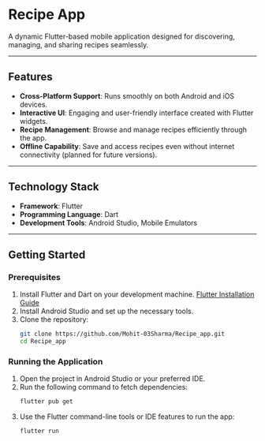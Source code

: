 # Recipe App

A dynamic Flutter-based mobile application designed for discovering, managing, and sharing recipes seamlessly.

---

## Features
- **Cross-Platform Support**: Runs smoothly on both Android and iOS devices.
- **Interactive UI**: Engaging and user-friendly interface created with Flutter widgets.
- **Recipe Management**: Browse and manage recipes efficiently through the app.
- **Offline Capability**: Save and access recipes even without internet connectivity (planned for future versions).

---

## Technology Stack
- **Framework**: Flutter
- **Programming Language**: Dart
- **Development Tools**: Android Studio, Mobile Emulators

---

## Getting Started
### Prerequisites
1. Install Flutter and Dart on your development machine.
   [Flutter Installation Guide](https://docs.flutter.dev/get-started/install)
2. Install Android Studio and set up the necessary tools.
3. Clone the repository:
   ```bash
   git clone https://github.com/Mohit-03Sharma/Recipe_app.git
   cd Recipe_app
### Running the Application
1. Open the project in Android Studio or your preferred IDE.
2. Run the following command to fetch dependencies:
   ```bash
   flutter pub get
4. Use the Flutter command-line tools or IDE features to run the app:
   ```bash
   flutter run   
   
